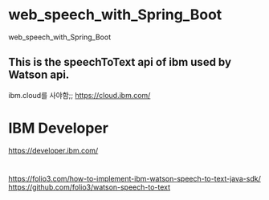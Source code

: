 # web_speech_with_Spring_Boot
web_speech_with_Spring_Boot

## This is the speechToText api of ibm used by Watson api.
ibm.cloud를 사야함;; https://cloud.ibm.com/

# IBM Developer
https://developer.ibm.com/

# 
https://folio3.com/how-to-implement-ibm-watson-speech-to-text-java-sdk/
https://github.com/folio3/watson-speech-to-text
